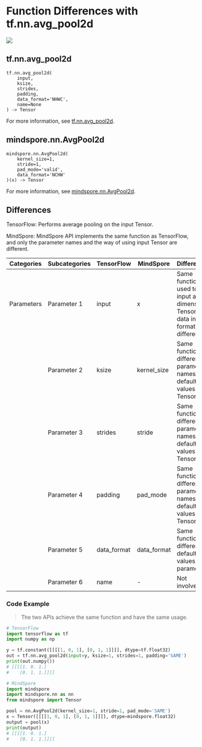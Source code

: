 # Function Differences with tf.nn.avg_pool2d

<a href="https://gitee.com/mindspore/docs/blob/master/docs/mindspore/source_en/note/api_mapping/tensorflow_diff/AvgPool2d.md" target="_blank"><img src="https://mindspore-website.obs.cn-north-4.myhuaweicloud.com/website-images/master/resource/_static/logo_source_en.png"></a>

## tf.nn.avg_pool2d

```text
tf.nn.avg_pool2d(
    input,
    ksize,
    strides,
    padding,
    data_format='NHWC',
    name=None
) -> Tensor
```

For more information, see [tf.nn.avg_pool2d](https://tensorflow.google.cn/versions/r2.6/api_docs/python/tf/nn/avg_pool2d).

## mindspore.nn.AvgPool2d

```text
mindspore.nn.AvgPool2d(
    kernel_size=1,
    stride=1,
    pad_mode='valid',
    data_format='NCHW'
)(x) -> Tensor
```

For more information, see [mindspore.nn.AvgPool2d](https://www.mindspore.cn/docs/en/master/api_python/nn/mindspore.nn.AvgPool2d.html).

## Differences

TensorFlow: Performs average pooling on the input Tensor.

MindSpore: MindSpore API implements the same function as TensorFlow, and only the parameter names and the way of using input Tensor are different.

| Categories | Subcategories |TensorFlow | MindSpore | Differences |
| --- | --- | --- | --- |---|
| Parameters | Parameter 1 | input       | x           | Same function, used to input a 4-dimensional Tensor. The data input format is different |
|      | Parameter 2 | ksize       | kernel_size | Same function, different parameter names, no default values for TensorFlow              |
|      | Parameter 3 | strides     | stride      | Same function, different parameter names, no default values for TensorFlow              |
|      | Parameter 4 | padding     | pad_mode    | Same function, different parameter names, no default values for TensorFlow              |
|      | Parameter 5 | data_format | data_format | Same function, different default values of parameters                                 |
|      | Parameter 6 | name | - | Not involved    |

### Code Example

> The two APIs achieve the same function and have the same usage.

```python
# TensorFlow
import tensorflow as tf
import numpy as np

y = tf.constant([[[[1, 0, 1], [0, 1, 1]]]], dtype=tf.float32)
out = tf.nn.avg_pool2d(input=y, ksize=1, strides=1, padding='SAME')
print(out.numpy())
# [[[[1. 0. 1.]
#    [0. 1. 1.]]]]

# MindSpore
import mindspore
import mindspore.nn as nn
from mindspore import Tensor

pool = nn.AvgPool2d(kernel_size=1, stride=1, pad_mode='SAME')
x = Tensor([[[[1, 0, 1], [0, 1, 1]]]], dtype=mindspore.float32)
output = pool(x)
print(output)
# [[[[1. 0. 1.]
#    [0. 1. 1.]]]]
```

